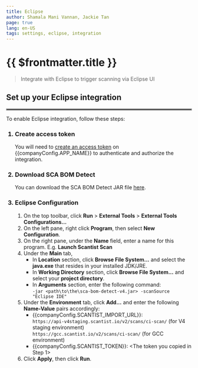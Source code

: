 ```yaml
---
title: Eclipse
author: Shamala Mani Vannan, Jackie Tan
page: true
lang: en-US
tags: settings, eclipse, integration
---
```


<script setup>
import { companyConfig } from '../../../../../user-docs/config/companyConfig.js'
</script>

<ClientOnly>

# {{ $frontmatter.title }}

> Integrate with Eclipse to trigger scanning via Eclipse UI

## Set up your Eclipse integration

<hr style="border:2px solid gray" />

To enable Eclipse integration, follow these steps:

<ol>
  <h3><li>Create access token</li></h3>

  You will need to <a href="../Access-Tokens">create an access token</a> on {{companyConfig.APP_NAME}} to authenticate and authorize the integration.

  <h3><li>Download SCA BOM Detect</li></h3>

  You can download the SCA BOM Detect JAR file <a href="https://download.scantist.io/sca-bom-detect-v4.jar">here</a>.

  <h3><li>Eclipse Configuration</li></h3>

  <ol>
    <li>On the top toolbar, click <b>Run</b> > <b>External Tools</b> > <b>External Tools Configurations...</b></li>
    <li>On the left pane, right click <b>Program</b>, then select <b>New Configuration</b>.</li>
    <li>On the right pane, under the <b>Name</b> field, enter a name for this program. E.g. <b>Launch Scantist Scan</b></li>
    <li>Under the <b>Main</b> tab,
      <ul>
        <li>In <b>Location</b> section, click <b>Browse File System...</b> and select the <b>java.exe</b> that resides in your installed JDK/JRE.</li>
        <li>In <b>Working Directory</b> section, click <b>Browse File System...</b> and select your <b>project directory</b>.</li>
        <li>In <b>Arguments</b> section, enter the following command: <br />
        <code>-jar &lt;path\to\the\sca-bom-detect-v4.jar&gt; -scanSource "Eclipse IDE"</code></li>
      </ul>
    </li>
    <li>Under the <b>Environment</b> tab, click <b>Add...</b> and enter the following <b>Name-Value</b> pairs accordingly:
      <ul>
        <li>{{companyConfig.SCANTIST_IMPORT_URL}}: <br /><code>https://api-v4staging.scantist.io/v2/scans/ci-scan/</code> (for V4 staging environment)
        <br /><code>https://gcc.scantist.io/v2/scans/ci-scan/</code> (for GCC environment)</li>
        <li>{{companyConfig.SCANTIST_TOKEN}}: &lt;The token you copied in Step 1&gt;</li>
      </ul>
    </li>
    <li>Click <b>Apply</b>, then click <b>Run</b>.</li>
  </ol>
</ol>

</ClientOnly>
